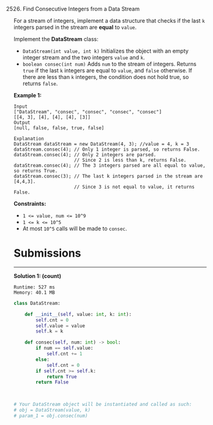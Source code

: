 2526. Find Consecutive Integers from a Data Stream

For a stream of integers, implement a data structure that checks if the last `k` integers parsed in the stream are **equal** to `value`.

Implement the **DataStream** class:

* `DataStream(int value, int k)` Initializes the object with an empty integer stream and the two integers `value` and `k`.
* `boolean consec(int num)` Adds `num` to the stream of integers. Returns `true` if the last `k` integers are equal to `value`, and `false` otherwise. If there are less than `k` integers, the condition does not hold true, so returns `false`.
 

**Example 1:**
```
Input
["DataStream", "consec", "consec", "consec", "consec"]
[[4, 3], [4], [4], [4], [3]]
Output
[null, false, false, true, false]

Explanation
DataStream dataStream = new DataStream(4, 3); //value = 4, k = 3 
dataStream.consec(4); // Only 1 integer is parsed, so returns False. 
dataStream.consec(4); // Only 2 integers are parsed.
                      // Since 2 is less than k, returns False. 
dataStream.consec(4); // The 3 integers parsed are all equal to value, so returns True. 
dataStream.consec(3); // The last k integers parsed in the stream are [4,4,3].
                      // Since 3 is not equal to value, it returns False.
```

**Constraints:**

* `1 <= value, num <= 10^9`
* `1 <= k <= 10^5`
* At most `10^5` calls will be made to `consec`.

# Submissions
---
**Solution 1: (count)**
```
Runtime: 527 ms
Memory: 40.1 MB
```
```python
class DataStream:

    def __init__(self, value: int, k: int):
        self.cnt = 0
        self.value = value
        self.k = k

    def consec(self, num: int) -> bool:
        if num == self.value:
            self.cnt += 1
        else:
            self.cnt = 0
        if self.cnt >= self.k:
            return True
        return False
        


# Your DataStream object will be instantiated and called as such:
# obj = DataStream(value, k)
# param_1 = obj.consec(num)
```

